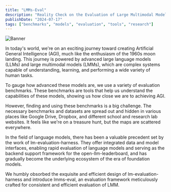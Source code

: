 ```yaml
---
title: "LMMs-Eval"
description: "Reality Check on the Evaluation of Large Multimodal Models"
publishDate: "2024-07-17"
tags: ["benchmarks", "models", "evaluation", "tools", "research"]
---
```


![Banner](https://camo.githubusercontent.com/fcf179566ff0a9e40aed13cc848bbf4544e516cee79635b8571b0dcc60eb925a/68747470733a2f2f692e706f7374696d672e63632f4b766b4c7a6246392f575832303234313231322d3031343430302d32782e706e67)

In today's world, we're on an exciting journey toward creating Artificial General Intelligence (AGI), much like the enthusiasm of the 1960s moon landing. This journey is powered by advanced large language models (LLMs) and large multimodal models (LMMs), which are complex systems capable of understanding, learning, and performing a wide variety of human tasks.

To gauge how advanced these models are, we use a variety of evaluation benchmarks. These benchmarks are tools that help us understand the capabilities of these models, showing us how close we are to achieving AGI.

However, finding and using these benchmarks is a big challenge. The necessary benchmarks and datasets are spread out and hidden in various places like Google Drive, Dropbox, and different school and research lab websites. It feels like we're on a treasure hunt, but the maps are scattered everywhere.

In the field of language models, there has been a valuable precedent set by the work of lm-evaluation-harness. They offer integrated data and model interfaces, enabling rapid evaluation of language models and serving as the backend support framework for the open-llm-leaderboard, and has gradually become the underlying ecosystem of the era of foundation models.

We humbly obsorbed the exquisite and efficient design of lm-evaluation-harness and introduce lmms-eval, an evaluation framework meticulously crafted for consistent and efficient evaluation of LMM.